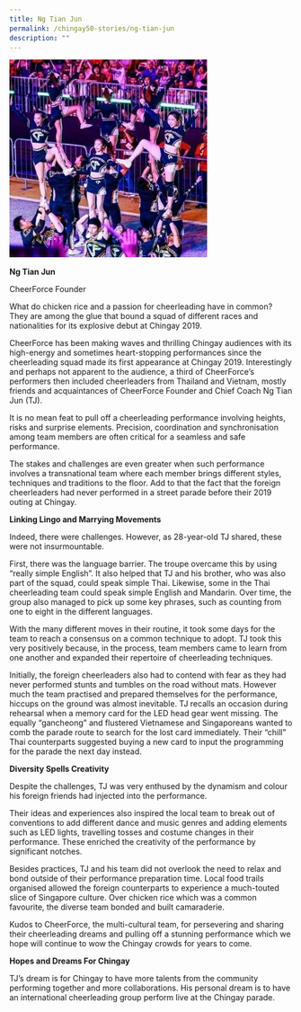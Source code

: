 ```yaml
---
title: Ng Tian Jun
permalink: /chingay50-stories/ng-tian-jun
description: ""
---
```

![](/images/Chingay50%20Stories/ng-tian-jun-50storiesimage.jpg)

**Ng Tian Jun**

CheerForce Founder

What do chicken rice and a passion for cheerleading have in common? They are among the glue that bound a squad of different races and nationalities for its explosive debut at Chingay 2019.

CheerForce has been making waves and thrilling Chingay audiences with its high-energy and sometimes heart-stopping performances since the cheerleading squad made its first appearance at Chingay 2019. Interestingly and perhaps not apparent to the audience, a third of CheerForce’s performers then included cheerleaders from Thailand and Vietnam, mostly friends and acquaintances of CheerForce Founder and Chief Coach Ng Tian Jun (TJ).

It is no mean feat to pull off a cheerleading performance involving heights, risks and surprise elements. Precision, coordination and synchronisation among team members are often critical for a seamless and safe performance.

The stakes and challenges are even greater when such performance involves a transnational team where each member brings different styles, techniques and traditions to the floor. Add to that the fact that the foreign cheerleaders had never performed in a street parade before their 2019 outing at Chingay.

 

**Linking Lingo and Marrying Movements**

Indeed, there were challenges. However, as 28-year-old TJ shared, these were not insurmountable.

First, there was the language barrier. The troupe overcame this by using “really simple English”. It also helped that TJ and his brother, who was also part of the squad, could speak simple Thai. Likewise, some in the Thai cheerleading team could speak simple English and Mandarin. Over time, the group also managed to pick up some key phrases, such as counting from one to eight in the different languages.

With the many different moves in their routine, it took some days for the team to reach a consensus on a common technique to adopt. TJ took this very positively because, in the process, team members came to learn from one another and expanded their repertoire of cheerleading techniques.

Initially, the foreign cheerleaders also had to contend with fear as they had never performed stunts and tumbles on the road without mats. However much the team practised and prepared themselves for the performance, hiccups on the ground was almost inevitable. TJ recalls an occasion during rehearsal when a memory card for the LED head gear went missing. The equally “gancheong” and flustered Vietnamese and Singaporeans wanted to comb the parade route to search for the lost card immediately. Their “chill” Thai counterparts suggested buying a new card to input the programming for the parade the next day instead.

 

**Diversity Spells Creativity**

Despite the challenges, TJ was very enthused by the dynamism and colour his foreign friends had injected into the performance.

Their ideas and experiences also inspired the local team to break out of conventions to add different dance and music genres and adding elements such as LED lights, travelling tosses and costume changes in their performance. These enriched the creativity of the performance by significant notches.

Besides practices, TJ and his team did not overlook the need to relax and bond outside of their performance preparation time. Local food trails organised allowed the foreign counterparts to experience a much-touted slice of Singapore culture. Over chicken rice which was a common favourite, the diverse team bonded and built camaraderie.

Kudos to CheerForce, the multi-cultural team, for persevering and sharing their cheerleading dreams and pulling off a stunning performance which we hope will continue to wow the Chingay crowds for years to come.

 

**Hopes and Dreams For Chingay**

TJ’s dream is for Chingay to have more talents from the community performing together and more collaborations. His personal dream is to have an international cheerleading group perform live at the Chingay parade.